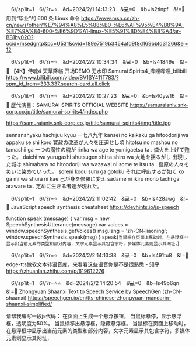 
　6//sp1it=1　6//?r=⭐　&d=2024/2/1 14:13:23　&💻=0　&b=ls2tlnpf　&!=🌸
用到“毕业”的 600 条 Linux 命令
https://www.msn.cn/zh-cn/news/other/%E7%94%A8%E5%88%B0-%E6%AF%95%E4%B8%9A-%E7%9A%84-600-%E6%9D%A1-linux-%E5%91%BD%E4%BB%A4/ar-BB1hy02O?ocid=msedgntp&pc=U531&cvid=189e7519b3454afd9f8d169bbfd31266&ei=12

　6//sp1it=1　6//?r=⭐　&d=2024/2/2 10:34:34　&💻=0　&b=ls41849e　&!=🌸
【4K】侍魂4 天草降临 开场DEMO 无水印 Samurai Spirits4_哔哩哔哩_bilibili
https://www.bilibili.com/video/BV1SY411T783/?spm_id_from=333.337.search-card.all.click

　6//sp1it=1　6//?r=⭐　&d=2024/2/2 10:27:23　&💻=0　&b=ls40yw16　&!=🌸
歴代演目：SAMURAI SPIRITS OFFICIAL WEBSITE
https://samuraianiv.snk-corp.co.jp/title/samurai-spirits4/index.php

https://samuraianiv.snk-corp.co.jp/title/samurai-spirits4/img/title.jpg

sennanahyaku hachijuu kyuu
一七八九年
kansei no kaikaku ga hitoodoriji wa appaku se shi koro
寛政の改革が人々を圧迫せし頃
hitotsu no mashou no tamashii ga
一つの魔性の魂が
rinka wa age te yomigaetsu ta .
燐火を上げて甦った。
daichi wa yurugashi shutsugen shi ta shiro wa
大地を揺るがし 出現した城は
shimabara no hitoodoriji wa wazawai ni some te itsu ta .
島原の人々を 災いに染めていった。
soreni koou suru ga gotoku
それに呼応するが如く
ko ga mi wa shura ni kae
己が身を修羅に変え
sadame ni ikiru mono tachi ga araware ta .
定めに生きる者達が現れた。

　6//sp1it=1　6//?r=⭐　&d=2024/2/2 11:02:42　&💻=0　&b=ls428awg　&!=🌸
JavaScript speech synthesis cheatsheet
https://devhints.io/js-speech

function speak (message) {
  var msg = new SpeechSynthesisUtterance(message)
  var voices = window.speechSynthesis.getVoices()
  msg.lang = 'zh-CN-liaoning';
  window.speechSynthesis.speak(msg)
}
speak(`
当鼠标在页面上移动时，在悬浮框中显示出当前元素的类型和部分内容，文字元素显示其包含字符，多媒体元素则显示其网址，
`)

　6//sp1it=1　6//?r=⭐　&d=2024/2/2 14:13:38　&💻=0　&b=ls491tu8　&!=🌸
edge-tts微软文本转语音库，来看看这些语音你是不是很熟悉 - 知乎
https://zhuanlan.zhihu.com/p/619612276

　6//sp1it=1　6//?r=⭐⭐　&d=2024/2/2 14:20:54　&💻=0　&b=ls49b6qn　&!=🌸
Zhongyuan Shaanxi Text to Speech Service by SpeechGen (zh-CN-shaanxi)
https://speechgen.io/en/tts-chinese-zhongyuan-mandarin-shaanxi-simplified/

请帮我编写一段js代码：
在页面上生成一个悬浮按钮，
当鼠标悬停，显示悬浮框，透明度为50%。
当鼠标移出悬浮框，隐藏悬浮框。
当鼠标在页面上移动时，在悬浮框中显示出当前元素的类型和部分内容，文字元素显示其包含字符，多媒体元素则显示其网址，
